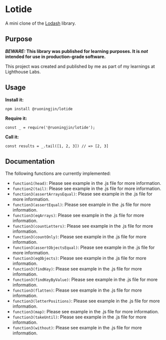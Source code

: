 # Lotide

A mini clone of the [Lodash](https://lodash.com) library.

## Purpose

**_BEWARE:_ This library was published for learning purposes. It is _not_ intended for use in production-grade software.**

This project was created and published by me as part of my learnings at Lighthouse Labs. 

## Usage

**Install it:**

`npm install @ruoningjin/lotide`

**Require it:**

`const _ = require('@ruoningjin/lotide');`

**Call it:**

`const results = _.tail([1, 2, 3]) // => [2, 3]`

## Documentation

The following functions are currently implemented:

* `function1(head)`: Please see example in the .js file for more information.
* `function2(tail)`: Please see example in the .js file for more information.
* `function3(assertArraysEqual)`: Please see example in the .js file for more information.
* `function3(assertEqual)`: Please see example in the .js file for more information.
* `function3(eqArrays)`: Please see example in the .js file for more information.
* `function3(countLetters)`: Please see example in the .js file for more information.
* `function3(countOnly)`: Please see example in the .js file for more information.
* `function3(assertObjectsEqual)`: Please see example in the .js file for more information.
* `function3(eqObjects)`: Please see example in the .js file for more information.
* `function3(findKey)`: Please see example in the .js file for more information.
* `function3(findKeyByValue)`: Please see example in the .js file for more information.
* `function3(flatten)`: Please see example in the .js file for more information.
* `function3(letterPositions)`: Please see example in the .js file for more information.
* `function3(map)`: Please see example in the .js file for more information.
* `function3(takeUntil)`: Please see example in the .js file for more information.
* `function3(without)`: Please see example in the .js file for more information.
